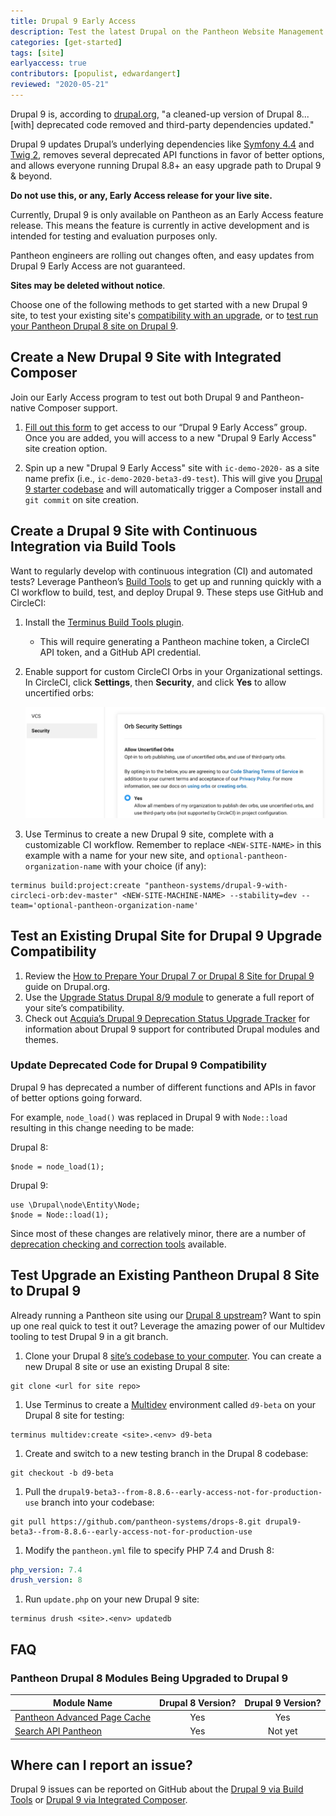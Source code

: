 ```yaml
---
title: Drupal 9 Early Access
description: Test the latest Drupal on the Pantheon Website Management Platform.
categories: [get-started]
tags: [site]
earlyaccess: true
contributors: [populist, edwardangert]
reviewed: "2020-05-21"
---
```


Drupal 9 is, according to [drupal.org](https://www.drupal.org/docs/understanding-drupal/drupal-9-resources), "a cleaned-up version of Drupal 8... \[with] deprecated code removed and third-party dependencies updated."

Drupal 9 updates Drupal’s underlying dependencies like [Symfony 4.4](https://symfony.com/releases/4.4) and [Twig 2](https://twig.symfony.com/doc/2.x/index.html), removes several deprecated API functions in favor of better options, and allows everyone running Drupal 8.8+ an easy upgrade path to Drupal 9 & beyond.

<Alert title="Warning" type="danger">

**Do not use this, or any, Early Access release for your live site.**

Currently, Drupal 9 is only available on Pantheon as an Early Access feature release. This means the feature is currently in active development and is intended for testing and evaluation purposes only.

Pantheon engineers are rolling out changes often, and easy updates from Drupal 9 Early Access are not guaranteed.

**Sites may be deleted without notice**.

</Alert>

Choose one of the following methods to get started with a new Drupal 9 site, to test your existing site's [compatibility with an upgrade](#test-an-existing-drupal-site-for-drupal-9-upgrade-compatibility), or to [test run your Pantheon Drupal 8 site on Drupal 9](#test-upgrade-an-existing-pantheon-drupal-8-site-to-drupal-9).

## Create a New Drupal 9 Site with Integrated Composer

Join our Early Access program to test out both Drupal 9 and Pantheon-native Composer support.

1. [Fill out this form](https://docs.google.com/forms/d/1lahWKMT2VHXfr9hg15VIQY2Kn6z_j77o7Te6hZqsNgw) to get access to our “Drupal 9 Early Access” group. Once you are added, you will access to a new "Drupal 9 Early Access" site creation option.

1. Spin up a new "Drupal 9 Early Access" site with `ic-demo-2020-` as a site name prefix (i.e., `ic-demo-2020-beta3-d9-test`). This will give you [Drupal 9 starter codebase](https://github.com/stevector/drupal-9-project) and will automatically trigger a Composer install and `git commit` on site creation.

## Create a Drupal 9 Site with Continuous Integration via Build Tools

Want to regularly develop with continuous integration (CI) and automated tests? Leverage Pantheon’s [Build Tools](/guides/build-tools) to get up and running quickly with a CI workflow to build, test, and deploy Drupal 9. These steps use GitHub and CircleCI:

1. Install the [Terminus Build Tools plugin](https://github.com/pantheon-systems/terminus-build-tools-plugin).
   - This will require generating a Pantheon machine token, a CircleCI API token, and a GitHub API credential.
1. Enable support for custom CircleCI Orbs in your Organizational settings. In CircleCI, click **Settings**, then **Security**, and click **Yes** to allow uncertified orbs:

   ![Allow Uncertified Orbs in CircleCI](../images/circleci/circleci-allow-uncertified-orbs.png)

1. Use Terminus to create a new Drupal 9 site, complete with a customizable CI workflow. Remember to replace `<NEW-SITE-NAME>` in this example with a name for your new site, and `optional-pantheon-organization-name` with your choice (if any):

  ```bash{promptUser: user}
  terminus build:project:create "pantheon-systems/drupal-9-with-circleci-orb:dev-master" <NEW-SITE-MACHINE-NAME> --stability=dev --team='optional-pantheon-organization-name'
  ```

## Test an Existing Drupal Site for Drupal 9 Upgrade Compatibility

1. Review the [How to Prepare Your Drupal 7 or Drupal 8 Site for Drupal 9](https://www.drupal.org/docs/9/how-to-prepare-your-drupal-7-or-8-site-for-drupal-9) guide on Drupal.org.
1. Use the [Upgrade Status Drupal 8/9 module](https://www.drupal.org/project/upgrade_status) to generate a full report of your site’s compatibility.
1. Check out [Acquia’s Drupal 9 Deprecation Status Upgrade Tracker](https://dev.acquia.com/drupal9/deprecation_status) for information about Drupal 9 support for contributed Drupal modules and themes.

### Update Deprecated Code for Drupal 9 Compatibility

Drupal 9 has deprecated a number of different functions and APIs in favor of better options going forward.

For example, `node_load()` was replaced in Drupal 9 with `Node::load` resulting in this change needing to be made:

Drupal 8:

```none
$node = node_load(1);
```

Drupal 9:

```none
use \Drupal\node\Entity\Node;
$node = Node::load(1);
```

Since most of these changes are relatively minor, there are a number of [deprecation checking and correction tools](https://www.drupal.org/docs/9/how-to-prepare-your-drupal-7-or-8-site-for-drupal-9/deprecation-checking-and-correction-tools) available.

## Test Upgrade an Existing Pantheon Drupal 8 Site to Drupal 9

Already running a Pantheon site using our [Drupal 8 upstream](https://github.com/pantheon-systems/drops-8)? Want to spin up one real quick to test it out? Leverage the amazing power of our Multidev tooling to test Drupal 9 in a git branch.

1. Clone your Drupal 8 [site’s codebase to your computer](https://pantheon.io/docs/local-development#get-the-code). You can create a new Drupal 8 site or use an existing Drupal 8 site:

  ```bash{promptUser: user}
  git clone <url for site repo>
  ```

1. Use Terminus to create a [Multidev](/multidev) environment called `d9-beta` on your Drupal 8 site for testing:

  ```bash{promptUser: user}
  terminus multidev:create <site>.<env> d9-beta
  ```

1. Create and switch to a new testing branch in the Drupal 8 codebase:

  ```bash{promptUser: user}
  git checkout -b d9-beta
  ```

1. Pull the `drupal9-beta3--from-8.8.6--early-access-not-for-production-use` branch into your codebase:

  ```bash{promptUser: user}
  git pull https://github.com/pantheon-systems/drops-8.git drupal9-beta3--from-8.8.6--early-access-not-for-production-use
  ```

1. Modify the `pantheon.yml` file to specify PHP 7.4 and Drush 8:

  ```yaml:title=pantheon.yml
  php_version: 7.4
  drush_version: 8
  ```

1. Run `update.php` on your new Drupal 9 site:

  ```bash{promptUser: user}
  terminus drush <site>.<env> updatedb
  ```

## FAQ

### Pantheon Drupal 8 Modules Being Upgraded to Drupal 9

| Module Name                                                                                 | Drupal 8 Version? | Drupal 9 Version? |
|---------------------------------------------------------------------------------------------|:-----------:|:-----------:|
| [Pantheon Advanced Page Cache](https://www.drupal.org/project/pantheon_advanced_page_cache) |     Yes     |     Yes     |
| [Search API Pantheon](https://www.drupal.org/project/search_api_pantheon)                   |     Yes     |   Not yet   |

## Where can I report an issue?

Drupal 9 issues can be reported on GitHub about the [Drupal 9 via Build Tools](https://github.com/stevector/drupal-9-with-pantheon-orb/issues) or [Drupal 9 via Integrated Composer](https://github.com/stevector/drupal-9-project/issues).
